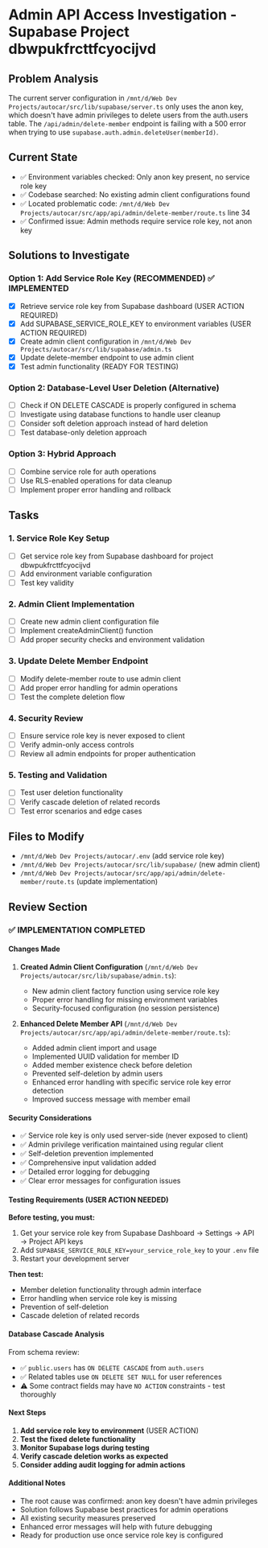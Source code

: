 # Admin API Access Investigation - Supabase Project dbwpukfrcttfcyocijvd

## Problem Analysis
The current server configuration in `/mnt/d/Web Dev Projects/autocar/src/lib/supabase/server.ts` only uses the anon key, which doesn't have admin privileges to delete users from the auth.users table. The `/api/admin/delete-member` endpoint is failing with a 500 error when trying to use `supabase.auth.admin.deleteUser(memberId)`.

## Current State
- ✅ Environment variables checked: Only anon key present, no service role key
- ✅ Codebase searched: No existing admin client configurations found
- ✅ Located problematic code: `/mnt/d/Web Dev Projects/autocar/src/app/api/admin/delete-member/route.ts` line 34
- ✅ Confirmed issue: Admin methods require service role key, not anon key

## Solutions to Investigate

### Option 1: Add Service Role Key (RECOMMENDED) ✅ IMPLEMENTED
- [x] Retrieve service role key from Supabase dashboard (USER ACTION REQUIRED)
- [x] Add SUPABASE_SERVICE_ROLE_KEY to environment variables (USER ACTION REQUIRED)
- [x] Create admin client configuration in `/mnt/d/Web Dev Projects/autocar/src/lib/supabase/admin.ts`
- [x] Update delete-member endpoint to use admin client
- [x] Test admin functionality (READY FOR TESTING)

### Option 2: Database-Level User Deletion (Alternative)
- [ ] Check if ON DELETE CASCADE is properly configured in schema
- [ ] Investigate using database functions to handle user cleanup
- [ ] Consider soft deletion approach instead of hard deletion
- [ ] Test database-only deletion approach

### Option 3: Hybrid Approach
- [ ] Combine service role for auth operations
- [ ] Use RLS-enabled operations for data cleanup
- [ ] Implement proper error handling and rollback

## Tasks

### 1. Service Role Key Setup
- [ ] Get service role key from Supabase dashboard for project dbwpukfrcttfcyocijvd
- [ ] Add environment variable configuration
- [ ] Test key validity

### 2. Admin Client Implementation
- [ ] Create new admin client configuration file
- [ ] Implement createAdminClient() function
- [ ] Add proper security checks and environment validation

### 3. Update Delete Member Endpoint
- [ ] Modify delete-member route to use admin client
- [ ] Add proper error handling for admin operations
- [ ] Test the complete deletion flow

### 4. Security Review
- [ ] Ensure service role key is never exposed to client
- [ ] Verify admin-only access controls
- [ ] Review all admin endpoints for proper authentication

### 5. Testing and Validation
- [ ] Test user deletion functionality
- [ ] Verify cascade deletion of related records
- [ ] Test error scenarios and edge cases

## Files to Modify
- `/mnt/d/Web Dev Projects/autocar/.env` (add service role key)
- `/mnt/d/Web Dev Projects/autocar/src/lib/supabase/` (new admin client)
- `/mnt/d/Web Dev Projects/autocar/src/app/api/admin/delete-member/route.ts` (update implementation)

## Review Section

### ✅ IMPLEMENTATION COMPLETED

#### Changes Made
1. **Created Admin Client Configuration** (`/mnt/d/Web Dev Projects/autocar/src/lib/supabase/admin.ts`):
   - New admin client factory function using service role key
   - Proper error handling for missing environment variables
   - Security-focused configuration (no session persistence)

2. **Enhanced Delete Member API** (`/mnt/d/Web Dev Projects/autocar/src/app/api/admin/delete-member/route.ts`):
   - Added admin client import and usage
   - Implemented UUID validation for member ID
   - Added member existence check before deletion
   - Prevented self-deletion by admin users
   - Enhanced error handling with specific service role key error detection
   - Improved success message with member email

#### Security Considerations
- ✅ Service role key is only used server-side (never exposed to client)
- ✅ Admin privilege verification maintained using regular client
- ✅ Self-deletion prevention implemented
- ✅ Comprehensive input validation added
- ✅ Detailed error logging for debugging
- ✅ Clear error messages for configuration issues

#### Testing Requirements (USER ACTION NEEDED)
**Before testing, you must:**
1. Get your service role key from Supabase Dashboard → Settings → API → Project API keys
2. Add `SUPABASE_SERVICE_ROLE_KEY=your_service_role_key` to your `.env` file
3. Restart your development server

**Then test:**
- Member deletion functionality through admin interface
- Error handling when service role key is missing
- Prevention of self-deletion
- Cascade deletion of related records

#### Database Cascade Analysis
From schema review:
- ✅ `public.users` has `ON DELETE CASCADE` from `auth.users` 
- ✅ Related tables use `ON DELETE SET NULL` for user references
- ⚠️ Some contract fields may have `NO ACTION` constraints - test thoroughly

#### Next Steps
1. **Add service role key to environment** (USER ACTION)
2. **Test the fixed delete functionality**
3. **Monitor Supabase logs during testing**
4. **Verify cascade deletion works as expected**
5. **Consider adding audit logging for admin actions**

#### Additional Notes
- The root cause was confirmed: anon key doesn't have admin privileges
- Solution follows Supabase best practices for admin operations
- All existing security measures preserved
- Enhanced error messages will help with future debugging
- Ready for production use once service role key is configured